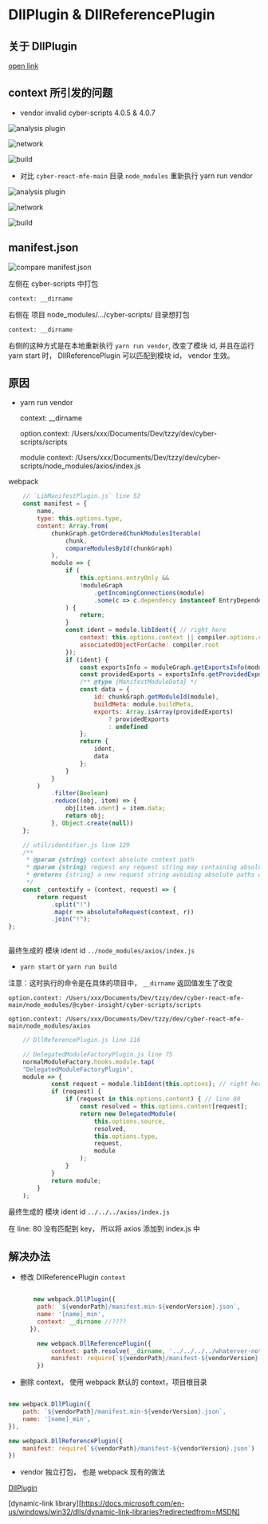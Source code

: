 # DllPlugin & DllReferencePlugin

## 关于 DllPlugin

[open link](https://www.jianshu.com/p/d6beed284f60)

## context 所引发的问题

* vendor invalid
cyber-scripts 4.0.5 & 4.0.7

![analysis plugin](/images/main-dev-vendor-analysi.png)

![network](/images/main-dev-vendor-analysi-network.png)

![build](/images/main-dev-vendor-analysi-build.png)

* 对比 `cyber-react-mfe-main` 目录 `node_modules` 重新执行 yarn run vendor

![analysis plugin](/images/main-dev-vendor-analysi-node-module-run-vendor.png)

![network](/images/main-dev-vendor-analysi-node-module-run-vendor-network.png)

![build](/images/main-dev-vendor-analysi-node-module-run-vendor-build.png)

## manifest.json

![compare manifest.json](/images/manifest-json.png)

左侧在 cyber-scripts 中打包

    context: __dirname

右侧在 项目 node_modules/.../cyber-scripts/ 目录想打包

    context: __dirname

右侧的这种方式是在本地重新执行 `yarn run vendor`, 改变了模块 id, 并且在运行 yarn start 时， DllReferencePlugin 可以匹配到模块 id， vendor 生效。

## 原因

* yarn run vendor

    context: __dirname

    option.context: /Users/xxx/Documents/Dev/tzzy/dev/cyber-scripts/scripts

    module context: /Users/xxx/Documents/Dev/tzzy/dev/cyber-scripts/node_modules/axios/index.js

webpack 

```javascript
    // `LibManifestPlugin.js` line 52
    const manifest = {
        name,
        type: this.options.type,
        content: Array.from(
            chunkGraph.getOrderedChunkModulesIterable(
                chunk,
                compareModulesById(chunkGraph)
            ),
            module => {
                if (
                    this.options.entryOnly &&
                    !moduleGraph
                        .getIncomingConnections(module)
                        .some(c => c.dependency instanceof EntryDependency)
                ) {
                    return;
                }
                const ident = module.libIdent({ // right here
                    context: this.options.context || compiler.options.context,
                    associatedObjectForCache: compiler.root
                });
                if (ident) {
                    const exportsInfo = moduleGraph.getExportsInfo(module);
                    const providedExports = exportsInfo.getProvidedExports();
                    /** @type {ManifestModuleData} */
                    const data = {
                        id: chunkGraph.getModuleId(module),
                        buildMeta: module.buildMeta,
                        exports: Array.isArray(providedExports)
                            ? providedExports
                            : undefined
                    };
                    return {
                        ident,
                        data
                    };
                }
            }
        )
            .filter(Boolean)
            .reduce((obj, item) => {
                obj[item.ident] = item.data;
                return obj;
            }, Object.create(null))
    };
```

```javascript
    // util/identifier.js line 129
    /**
     * @param {string} context absolute context path
     * @param {string} request any request string may containing absolute paths, query string, etc.
     * @returns {string} a new request string avoiding absolute paths when possible
     */
    const _contextify = (context, request) => {
        return request
            .split("!")
            .map(r => absoluteToRequest(context, r))
            .join("!");
};
    
```

最终生成的 模块 ident id `../node_modules/axios/index.js`

* `yarn start` or `yarn run build`

注意：这时执行的命令是在具体的项目中， `__dirname` 返回值发生了改变

    option.context: /Users/xxx/Documents/Dev/tzzy/dev/cyber-react-mfe-main/node_modules/@cyber-insight/cyber-scripts/scripts

    option.context: /Users/xxx/Documents/Dev/tzzy/dev/cyber-react-mfe-main/node_modules/axios

```javascript
    // DllReferencePlugin.js line 116

    // DelegatedModuleFactoryPlugin.js line 75
    normalModuleFactory.hooks.module.tap(
    "DelegatedModuleFactoryPlugin",
    module => {
            const request = module.libIdent(this.options); // right here
            if (request) {
                if (request in this.options.content) { // line 80
                    const resolved = this.options.content[request];
                    return new DelegatedModule(
                        this.options.source,
                        resolved,
                        this.options.type,
                        request,
                        module
                    );
                }
            }
            return module;
        }
    );
```

最终生成的 模块 ident id `../../../axios/index.js`

在 line: 80 没有匹配到 key， 所以将 axios 添加到 index.js 中

## 解决办法

* 修改 DllReferencePlugin `context`

```javascript

       new webpack.DllPlugin({
        path: `${vendorPath}/manifest.min-${vendorVersion}.json`,
        name: '[name]_min',
        context: __dirname //????
      }),

        new webpack.DllReferencePlugin({
            context: path.resolve(__dirname, '../../../../whaterver-not-save-packages'),
            manifest: require(`${vendorPath}/manifest-${vendorVersion}.json`)
        })

```

* 删除 context， 使用 webpack 默认的  context，项目根目录

```javascript

new webpack.DllPlugin({
    path: `${vendorPath}/manifest.min-${vendorVersion}.json`,
    name: '[name]_min',
}),

new webpack.DllReferencePlugin({
    manifest: require(`${vendorPath}/manifest-${vendorVersion}.json`)
})
```

* vendor 独立打包， 也是 webpack 现有的做法



[DllPlugin](https://www.webpackjs.com/plugins/dll-plugin/)

[dynamic-link library][https://docs.microsoft.com/en-us/windows/win32/dlls/dynamic-link-libraries?redirectedfrom=MSDN]
